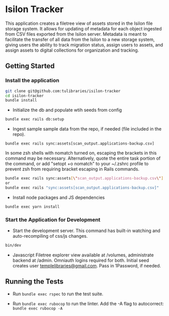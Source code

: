 

# Isilon Tracker

This application creates a filetree view of assets stored in the Isilon file storage system. It allows for updating of 
metadata for each object ingested from CSV files exported from the Isilon server. Metadata is meant to facilitate the 
transfer of all data from the Isilon to a new storage system, giving users the ability to track migration status, assign 
users to assets, and assign assets to digital collections for organization and tracking.

## Getting Started

### Install the application

```bash
git clone git@github.com:tulibraries/isilon-tracker
cd isilon-tracker
bundle install
```

* Initialize the db and populate wtih seeds from config

```bash
bundle exec rails db:setup
```

* Ingest sample sample data from the repo, if needed (file included in the repo). 

`bundle exec rails sync:assets[scan_output.applications-backup.csv]`

In some zsh shells with nomatch turned on, escaping the brackets in this command may be necessary. Alternatively, quote the entire task portion of the command, or add "setopt +o nomatch" to your ~/.zshrc profile to prevent zsh from requiring bracket escaping in Rails commands.

```bash
bundle exec rails sync:assets[\"scan_output.applications-backup.csv\"]
or
bundle exec rails "sync:assets[scan_output.applications-backup.csv]"
```

* Install node packages and JS dependencies

```bash
bundle exec yarn install
```

### Start the Application for Development

* Start the development server. This command has built-in watching and auto-recompiling of css/js changes.

```bash
bin/dev
```

* Javascript Filetree explorer view available at /volumes, administrate backend at /admin. Omniauth logins required for both.
  Initial seed creates user templelibraries@gmail.com. Pass in 1Password, if needed.

## Running the Tests

* Run `bundle exec rspec` to run the test suite.

* Run `bundle exec rubocop` to run the linter. Add the -A flag to autocorrect: `bundle exec rubocop -A` 
